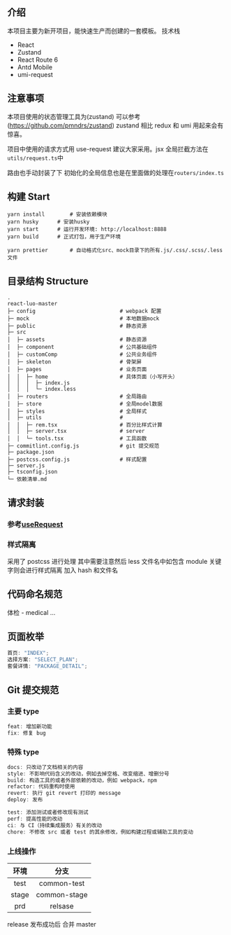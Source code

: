 ## 介绍

本项目主要为新开项目，能快速生产而创建的一套模板。
技术栈
- React
- Zustand
- React Route 6
- Antd Mobile
- umi-request

## 注意事项

本项目使用的状态管理工具为(zustand) 可以参考(https://github.com/pmndrs/zustand) zustand 相比 redux 和 umi 用起来会有惊喜。

项目中使用的请求方式用 use-request 建议大家采用。jsx 全局拦截方法在<code>utils/request.ts</code>中

路由也手动封装了下 初始化的全局信息也是在里面做的处理在<code>routers/index.ts</code>

## 构建 Start

```
yarn install		# 安装依赖模块
yarn husky		# 安装husky
yarn start		# 运行开发环境: http://localhost:8888
yarn build		# 正式打包，用于生产环境

yarn prettier		# 自动格式化src、mock目录下的所有.js/.css/.scss/.less文件
```

## 目录结构 Structure

```
.
react-luo-master
├─ config                           # webpack 配置
├─ mock                             # 本地数据mock
├─ public                           # 静态资源
├─ src
│  ├─ assets                        # 静态资源
│  ├─ component                     # 公共基础组件
│  ├─ customComp                    # 公共业务组件
│  ├─ skeleton                      # 骨架屏
│  ├─ pages                         # 业务页面
│  │  ├─ home                       # 具体页面（小写开头）
│  │  │  ├─ index.js
│  │  │  └─ index.less
│  ├─ routers                       # 全局路由
│  ├─ store                         # 全局model数据
│  ├─ styles                        # 全局样式
│  ├─ utils                         #
│  │  ├─ rem.tsx                    # 百分比样式计算
│  │  ├─ server.tsx                 # server
│  │  └─ tools.tsx                  # 工具函数
├─ commitlint.config.js             # git 提交规范
├─ package.json
├─ postcss.config.js                # 样式配置
├─ server.js
├─ tsconfig.json
└─ 依赖清单.md
```

## 请求封装

### 参考[useRequest](https://hooks.umijs.org/zh-CN/hooks/async#%E6%89%A9%E5%B1%95%E7%94%A8%E6%B3%95)

### 样式隔离

采用了 postcss 进行处理 其中需要注意然后 less 文件名中如包含 module 关键字则会进行样式隔离 加入 hash 和文件名

## 代码命名规范

体检 - medical
...
## 页面枚举

```js
首页: "INDEX";
选择方案: "SELECT_PLAN";
套餐详情: "PACKAGE_DETAIL";
```

## Git 提交规范

### 主要 type

```js
feat: 增加新功能
fix: 修复 bug
```

### 特殊 type

```js
docs: 只改动了文档相关的内容
style: 不影响代码含义的改动，例如去掉空格、改变缩进、增删分号
build: 构造工具的或者外部依赖的改动，例如 webpack，npm
refactor: 代码重构时使用
revert: 执行 git revert 打印的 message
deploy: 发布
```

```js
test: 添加测试或者修改现有测试
perf: 提高性能的改动
ci: 与 CI（持续集成服务）有关的改动
chore: 不修改 src 或者 test 的其余修改，例如构建过程或辅助工具的变动
```

### 上线操作

| 环境  |     分支     |
| :---: | :----------: |
| test  | common-test  |
| stage | common-stage |
|  prd  |   relsase    |

release 发布成功后 合并 master
